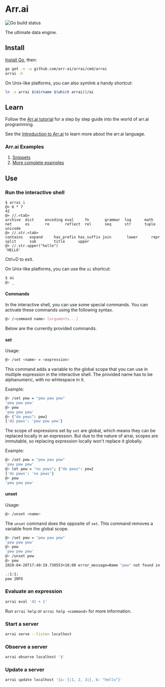 # Arr.ai

![Go build status](https://github.com/arr-ai/arrai/workflows/Go/badge.svg)

The ultimate data engine.

## Install

[Install Go](https://golang.org/doc/install), then:

```bash
go get -v -u github.com/arr-ai/arrai/cmd/arrai
arrai -h
```

On Unix-like platforms, you can also symlink a handy shortcut:

```bash
ln -s arrai $(dirname $(which arrai))/ai
```

## Learn

Follow the [Arr.ai tutorial](docs/tutorial/README.md) for a step by step guide
into the world of arr.ai programming.

See the [Introduction to Arr.ai](docs/README.md) to learn more about the arr.ai
language.

### Arr.ai Examples

1. [Snippets](docs/example.md)
2. [More complete examples](examples)

## Use

### Run the interactive shell

```text
$ arrai i
@> 6 * 7
42
@> //.<tab>
archive  dict     encoding eval     fn       grammar  log      math
net      os       re       reflect  rel      seq      str      tuple
unicode
@> //.str.<tab>
contains   expand     has_prefix has_suffix join       lower      repr
split      sub        title      upper
@> //.str.upper("hello")
'HELLO'
```

Ctrl+D to exit.

On Unix-like platforms, you can use the `ai` shortcut:

```bash
$ ai
@> _
```

#### Commands

In the interactive shell, you can use some special commands. You can activate
these commands using the following syntax.

```bash
@> /<command name> [arguments...]
```

Below are the currently provided commands.

#### set

Usage:

```bash
@> /set <name> = <expression>
```

This command adds a variable to the global scope that you can use in multiple
expression in the interactive shell. The provided name has to be alphanumeric,
with no whitespace in it.

Example:

```bash
@> /set pew = "pew pew pew"
'pew pew pew'
@> pew
'pew pew pew'
@> {"do pews": pew}
{'do pews': 'pew pew pew'}
```

The scope of expressions set by `set` are global, which means they can be
replaced locally in an expression. But due to the nature of arrai, scopes are
immutable, so replacing expression locally won't replace it globally.

Example:

```bash
@> /set pew = "pew pew pew"
'pew pew pew'
@> let pew = "no pews"; {"do pews": pew}
{'do pews': 'no pews'}
@> pew
'pew pew pew'
```

#### unset

Usage:

```bash
@> /unset <name>
```

The `unset` command does the opposite of `set`. This command removes a variable
from the global scope.

```bash
@> /set pew = "pew pew pew"
'pew pew pew'
@> pew
'pew pew pew'
@> /unset pew
@> pew
2020-04-28T17:49:19.730553+10:00 error_message=Name "pew" not found in {}

.:1:1:
pew INFO
```

### Evaluate an expression

```bash
arrai eval '41 + 1'
```
Run `arrai help` or `arrai help <command>` for more information.
<!-- TODO: Uncomment once this works again.
### Transform a stream of values

```bash
echo {0..10} | arrai transform '2^.'
```

Use `ax` as shorthand for `arrai transform`:

```bash
ln -s arrai "$GOPATH/bin/ax"
echo {0..10} | ax '2^.'
```
-->

### Start a server

```bash
arrai serve --listen localhost
```

### Observe a server

```bash
arrai observe localhost '$'
```

### Update a server

```bash
arrai update localhost '{a: {|1, 2, 3|}, b: "hello"}'
```
